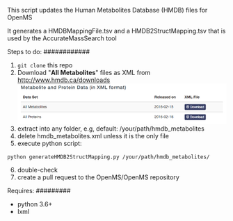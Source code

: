 This script updates the Human Metabolites Database (HMDB) files for OpenMS

It generates a HMDBMappingFile.tsv and a HMDB2StructMapping.tsv that is used by the AccurateMassSearch tool

Steps to do:
############
 
1. `git clone` this repo
2. Download "**All Metabolites**" files as XML from http://www.hmdb.ca/downloads   
![image](hmdb_download.png)
3. extract into any folder, e.g, default: /your/path/hmdb_metabolites
4. delete hmdb_metabolites.xml unless it is the only file
5. execute python script:
```
python generateHMDB2StructMapping.py /your/path/hmdb_metabolites/
```
6. double-check
7. create a pull request to the OpenMS/OpenMS repository

Requires:
#########

- python 3.6+
- lxml
